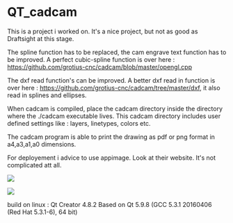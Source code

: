 # QT_cadcam

This is a project i worked on. It's a nice project, but not as good as Draftsight at this stage. 

The spline function has to be replaced, the cam engrave text function has to be improved. 
A perfect cubic-spline function is over here : https://github.com/grotius-cnc/cadcam/blob/master/opengl.cpp

The dxf read function's can be improved. A better dxf read in function is over here : https://github.com/grotius-cnc/cadcam/tree/master/dxf, it also read in splines and ellipses.

When cadcam is compiled, place the cadcam directory inside the directory where the ./cadcam executable lives.
This cadcam directory includes user defined settings like : layers, linetypes, colors etc.

The cadcam program is able to print the drawing as pdf or png format in a4,a3,a1,a0 dimensions.

For deployement i advice to use appimage. Look at their website. It's not complicated att all.

![](https://raw.githubusercontent.com/grotius-cnc/QT_cadcam/master/cadcam_screenshot.png)

![](https://raw.githubusercontent.com/grotius-cnc/QT_cadcam/master/cadcam_screenshot_gcode.png)

build on linux :
Qt Creator 4.8.2
Based on Qt 5.9.8 (GCC 5.3.1 20160406 (Red Hat 5.3.1-6), 64 bit)
